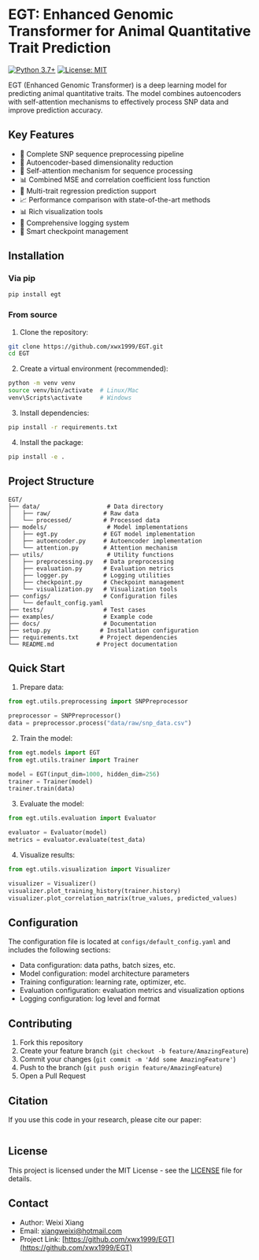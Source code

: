 # EGT: Enhanced Genomic Transformer for Animal Quantitative Trait Prediction

[![Python 3.7+](https://img.shields.io/badge/python-3.7+-blue.svg)](https://www.python.org/downloads/)
[![License: MIT](https://img.shields.io/badge/License-MIT-yellow.svg)](https://opensource.org/licenses/MIT)

EGT (Enhanced Genomic Transformer) is a deep learning model for predicting animal quantitative traits. The model combines autoencoders with self-attention mechanisms to effectively process SNP data and improve prediction accuracy.

## Key Features

- 🧬 Complete SNP sequence preprocessing pipeline
- 🔄 Autoencoder-based dimensionality reduction
- 🧠 Self-attention mechanism for sequence processing
- 📊 Combined MSE and correlation coefficient loss function
- 🎯 Multi-trait regression prediction support
- 📈 Performance comparison with state-of-the-art methods
- 📊 Rich visualization tools
- 📝 Comprehensive logging system
- 💾 Smart checkpoint management

## Installation

### Via pip

```bash
pip install egt
```

### From source

1. Clone the repository:
```bash
git clone https://github.com/xwx1999/EGT.git
cd EGT
```

2. Create a virtual environment (recommended):
```bash
python -m venv venv
source venv/bin/activate  # Linux/Mac
venv\Scripts\activate     # Windows
```

3. Install dependencies:
```bash
pip install -r requirements.txt
```

4. Install the package:
```bash
pip install -e .
```

## Project Structure

```
EGT/
├── data/                   # Data directory
│   ├── raw/               # Raw data
│   └── processed/         # Processed data
├── models/                 # Model implementations
│   ├── egt.py             # EGT model implementation
│   ├── autoencoder.py     # Autoencoder implementation
│   └── attention.py       # Attention mechanism
├── utils/                  # Utility functions
│   ├── preprocessing.py   # Data preprocessing
│   ├── evaluation.py      # Evaluation metrics
│   ├── logger.py          # Logging utilities
│   ├── checkpoint.py      # Checkpoint management
│   └── visualization.py   # Visualization tools
├── configs/               # Configuration files
│   └── default_config.yaml
├── tests/                 # Test cases
├── examples/              # Example code
├── docs/                  # Documentation
├── setup.py              # Installation configuration
├── requirements.txt      # Project dependencies
└── README.md            # Project documentation
```

## Quick Start

1. Prepare data:
```python
from egt.utils.preprocessing import SNPPreprocessor

preprocessor = SNPPreprocessor()
data = preprocessor.process("data/raw/snp_data.csv")
```

2. Train the model:
```python
from egt.models import EGT
from egt.utils.trainer import Trainer

model = EGT(input_dim=1000, hidden_dim=256)
trainer = Trainer(model)
trainer.train(data)
```

3. Evaluate the model:
```python
from egt.utils.evaluation import Evaluator

evaluator = Evaluator(model)
metrics = evaluator.evaluate(test_data)
```

4. Visualize results:
```python
from egt.utils.visualization import Visualizer

visualizer = Visualizer()
visualizer.plot_training_history(trainer.history)
visualizer.plot_correlation_matrix(true_values, predicted_values)
```

## Configuration

The configuration file is located at `configs/default_config.yaml` and includes the following sections:

- Data configuration: data paths, batch sizes, etc.
- Model configuration: model architecture parameters
- Training configuration: learning rate, optimizer, etc.
- Evaluation configuration: evaluation metrics and visualization options
- Logging configuration: log level and format

## Contributing

1. Fork this repository
2. Create your feature branch (`git checkout -b feature/AmazingFeature`)
3. Commit your changes (`git commit -m 'Add some AmazingFeature'`)
4. Push to the branch (`git push origin feature/AmazingFeature`)
5. Open a Pull Request

## Citation

If you use this code in your research, please cite our paper:

```
```

## License

This project is licensed under the MIT License - see the [LICENSE](LICENSE) file for details.

## Contact

- Author: Weixi Xiang
- Email: xiangweixi@hotmail.com
- Project Link: [https://github.com/xwx1999/EGT](https://github.com/xwx1999/EGT) 

